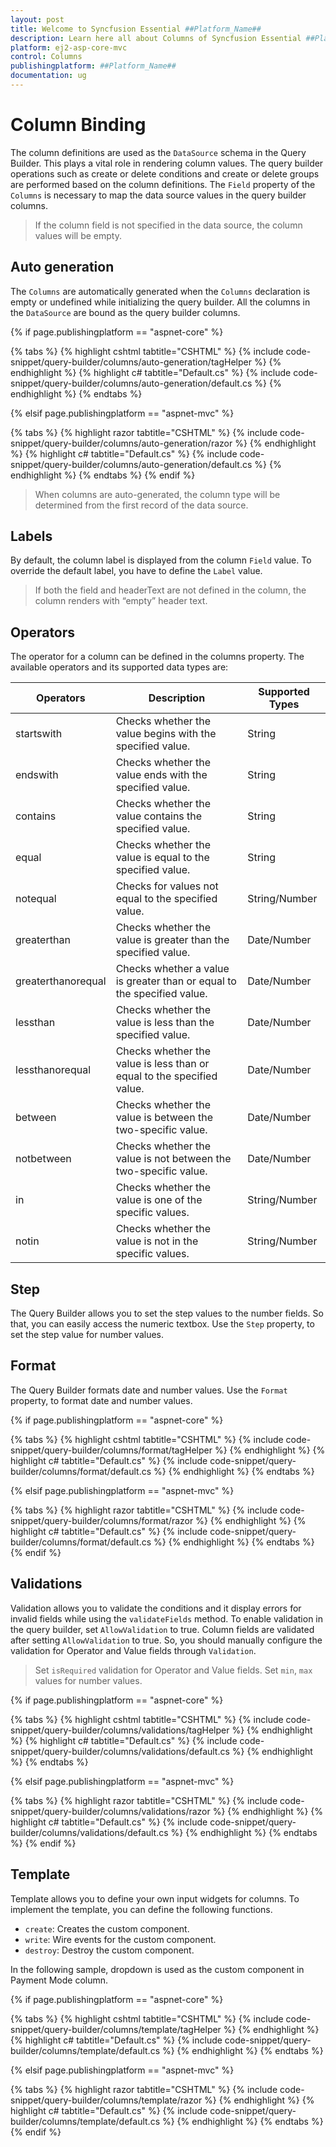```yaml
---
layout: post
title: Welcome to Syncfusion Essential ##Platform_Name##
description: Learn here all about Columns of Syncfusion Essential ##Platform_Name## widgets based on HTML5 and jQuery.
platform: ej2-asp-core-mvc
control: Columns
publishingplatform: ##Platform_Name##
documentation: ug
---
```



# Column Binding

The column definitions are used as the `DataSource` schema in the Query Builder. This plays a vital role in rendering column values. The query builder operations such as create or delete conditions and create or delete groups are performed based on the column definitions. The `Field` property of the `Columns` is necessary to map the data source values in the query builder columns.

> If the column field is not specified in the data source, the column values will be empty.

## Auto generation

The `Columns` are automatically generated when the `Columns` declaration is empty or undefined while initializing the query builder. All the columns in the `DataSource` are bound as the query builder columns.

{% if page.publishingplatform == "aspnet-core" %}

{% tabs %}
{% highlight cshtml tabtitle="CSHTML" %}
{% include code-snippet/query-builder/columns/auto-generation/tagHelper %}
{% endhighlight %}
{% highlight c# tabtitle="Default.cs" %}
{% include code-snippet/query-builder/columns/auto-generation/default.cs %}
{% endhighlight %}
{% endtabs %}

{% elsif page.publishingplatform == "aspnet-mvc" %}

{% tabs %}
{% highlight razor tabtitle="CSHTML" %}
{% include code-snippet/query-builder/columns/auto-generation/razor %}
{% endhighlight %}
{% highlight c# tabtitle="Default.cs" %}
{% include code-snippet/query-builder/columns/auto-generation/default.cs %}
{% endhighlight %}
{% endtabs %}
{% endif %}



> When columns are auto-generated, the column type will be determined from the first record of the data source.

## Labels

By default, the column label is displayed from the column `Field` value. To override the default label, you have to define the `Label` value.

> If both the field and headerText are not defined in the column, the column renders with “empty” header text.

## Operators

The operator for a column can be defined in the columns property.
The available operators and its supported data types are:

| Operators | Description | Supported Types |
| ------------ | ----------------------- | ------------------ |
| startswith  | Checks whether the value begins with the specified value. | String |
| endswith  | Checks whether the value ends with the specified value. | String |
| contains | Checks whether the value contains the specified value. | String |
| equal | Checks whether the value is equal to the specified value. | String|Number/Date/Boolean |
| notequal | Checks for values not equal to the specified value. | String/Number| Date| Boolean |
| greaterthan | Checks whether the value is greater than the specified value. | Date/Number |
| greaterthanorequal | Checks whether a value is greater than or equal to the specified value. | Date/Number |
| lessthan | Checks whether the value is less than the specified value.| Date/Number |
| lessthanorequal | Checks whether the value is less than or equal to the specified value. | Date/Number |
| between | Checks whether the value is between the two-specific value. | Date/Number |
| notbetween | Checks whether the value is not between the two-specific value. | Date/Number |
| in | Checks whether the value is one of the specific values. | String/Number |
| notin | Checks whether the value is not in the specific values. | String/Number |

## Step

The Query Builder allows you to set the step values to the number fields. So that, you can easily access the numeric textbox. Use the `Step` property, to set the step value for number values.

## Format

The Query Builder formats date and number values. Use the `Format`   property, to format date and number values.

{% if page.publishingplatform == "aspnet-core" %}

{% tabs %}
{% highlight cshtml tabtitle="CSHTML" %}
{% include code-snippet/query-builder/columns/format/tagHelper %}
{% endhighlight %}
{% highlight c# tabtitle="Default.cs" %}
{% include code-snippet/query-builder/columns/format/default.cs %}
{% endhighlight %}
{% endtabs %}

{% elsif page.publishingplatform == "aspnet-mvc" %}

{% tabs %}
{% highlight razor tabtitle="CSHTML" %}
{% include code-snippet/query-builder/columns/format/razor %}
{% endhighlight %}
{% highlight c# tabtitle="Default.cs" %}
{% include code-snippet/query-builder/columns/format/default.cs %}
{% endhighlight %}
{% endtabs %}
{% endif %}



## Validations

Validation allows you to validate the conditions and it display errors for invalid fields while using the `validateFields` method. To enable validation in the query builder, set `AllowValidation` to true. Column fields are validated after setting `AllowValidation` to true. So, you should manually configure the validation for Operator and Value fields through `Validation`.

> Set `isRequired` validation for Operator and Value fields.
> Set `min`, `max` values for number values.

{% if page.publishingplatform == "aspnet-core" %}

{% tabs %}
{% highlight cshtml tabtitle="CSHTML" %}
{% include code-snippet/query-builder/columns/validations/tagHelper %}
{% endhighlight %}
{% highlight c# tabtitle="Default.cs" %}
{% include code-snippet/query-builder/columns/validations/default.cs %}
{% endhighlight %}
{% endtabs %}

{% elsif page.publishingplatform == "aspnet-mvc" %}

{% tabs %}
{% highlight razor tabtitle="CSHTML" %}
{% include code-snippet/query-builder/columns/validations/razor %}
{% endhighlight %}
{% highlight c# tabtitle="Default.cs" %}
{% include code-snippet/query-builder/columns/validations/default.cs %}
{% endhighlight %}
{% endtabs %}
{% endif %}



## Template

Template allows you to define your own input widgets for columns. To implement the template, you can define the following functions.

* `create`: Creates the custom component.
* `write`: Wire events for the custom component.
* `destroy`: Destroy the custom component.

In the following sample, dropdown is used as the custom component in Payment Mode column.

{% if page.publishingplatform == "aspnet-core" %}

{% tabs %}
{% highlight cshtml tabtitle="CSHTML" %}
{% include code-snippet/query-builder/columns/template/tagHelper %}
{% endhighlight %}
{% highlight c# tabtitle="Default.cs" %}
{% include code-snippet/query-builder/columns/template/default.cs %}
{% endhighlight %}
{% endtabs %}

{% elsif page.publishingplatform == "aspnet-mvc" %}

{% tabs %}
{% highlight razor tabtitle="CSHTML" %}
{% include code-snippet/query-builder/columns/template/razor %}
{% endhighlight %}
{% highlight c# tabtitle="Default.cs" %}
{% include code-snippet/query-builder/columns/template/default.cs %}
{% endhighlight %}
{% endtabs %}
{% endif %}

